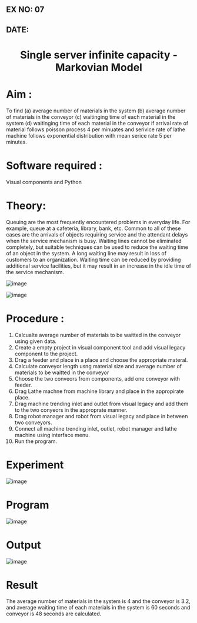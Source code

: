 ## EX NO: 07
## DATE:

# <p align="center">Single server infinite capacity - Markovian Model</p>

# Aim : 
To find 
      (a) average  number of materials in the system
      (b) average  number of materials in the conveyor
      (c) waitinging time of each material in the system
      (d) waitinging time of each material in the conveyor
if arrival rate of material  follows poisson process 4 per minuates and serivice rate of lathe machine follows 
exponential distribution with mean serice rate 5 per minutes.


# Software required :  

Visual components and Python

# Theory:

  Queuing are the most frequently encountered problems in everyday life. For example, queue
at a cafeteria, library, bank, etc. Common to all of these cases are the arrivals of objects
requiring service and the attendant delays when the service mechanism is busy. Waiting lines
cannot be eliminated completely, but suitable techniques can be used to reduce the waiting
time of an object in the system. A long waiting line may result in loss of customers to an
organization. Waiting time can be reduced by providing additional service facilities, but it may
result in an increase in the idle time of the service mechanism. 

![image](https://user-images.githubusercontent.com/104613195/173292918-2583e4d3-a3d8-45fa-a577-9d0ebf79f0a5.png)


![image](https://user-images.githubusercontent.com/104613195/173292021-8c3b77dc-a9c2-4179-91ed-17e1db7039df.png)


 
# Procedure :
 
1. Calcualte average number of materials to be waitted in the conveyor using given data.
2. Create a empty project  in visual component tool and add visual legacy component to the project.
3. Drag a feeder and place in a place and choose the appropriate materal.
4. Calculate conveyor length usng material size and average number of materials to be waitted in the conveyor
5. Choose the two conveors from components,  add one conveyor with feeder.
6. Drag Lathe machne from machine library and place in the appropirate place.
7. Drag machine trending inlet and outlet from visual legacy and add them to the two conyeors in the approprate manner.
8. Drag robot manager and robot from visual legacy and place in between two conveyors.
9. Connect all machine trending  inlet, outlet, robot manager and lathe machine using interface menu.
10. Run the program.
# Experiment 

![image](https://user-images.githubusercontent.com/104613195/175239086-d102fbc4-bc83-418d-8816-4c48fdbc9120.png)

# Program

![image](https://user-images.githubusercontent.com/104613195/175240494-46c23d4d-ddc7-43ae-8fbc-c7da9edb2c83.png)


#  Output 

![image](https://user-images.githubusercontent.com/104613195/175240669-9eef6924-f33e-46f9-9c01-988b58480ce3.png)

# Result 
 
The average number of materials in the system is 4 and the conveyor is 3.2, and average waiting time of each materials in the system is 60 seconds and conveyor is 48 seconds are calculated.
